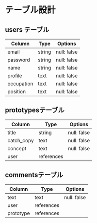 # テーブル設計

## users テーブル

| Column             | Type   | Options        |
| ------------------ | ------ | -------------- |
| email              | string | null: false    |
| password           | string | null: false    |
| name               | string | null: false    |
| profile            | text   | null: false    |
| occupation         | text   | null: false    |
| position           | text   | null: false    |

## prototypesテーブル

| Column             | Type       | Options     |
| ------------------ | -----------| ----------- |
| title              | string     | null: false |
| catch_copy         | text       | null: false |
| concept            | text       | null: false |
| user               | references |             |

## commentsテーブル

| Column               | Type       | Options     |
| -------------------- | -----------| ----------- |
| text                 | text       | null: false |
| user                 | references |             |
| prototype            | references |             |